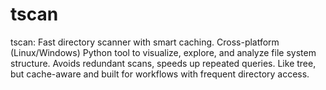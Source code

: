 # tscan
tscan: Fast directory scanner with smart caching. Cross-platform (Linux/Windows) Python tool to visualize, explore, and analyze file system structure. Avoids redundant scans, speeds up repeated queries. Like tree, but cache-aware and built for workflows with frequent directory access.

